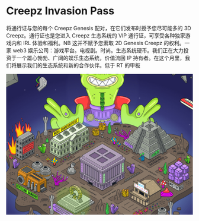 # Creepz Invasion Pass

将通行证与您的每个 Creepz Genesis 配对，在它们发布时授予您尽可能多的 3D Creepz。通行证也是您进入 Creepz 生态系统的 VIP 通行证，可享受各种独家游戏内和 IRL 体验和福利。NB 这并不赋予您索取 2D Genesis Creepz 的权利。一家 web3 娱乐公司：游戏平台。电视剧。时尚。生态系统硬币。我们正在大力投资于一个雄心勃勃、广阔的娱乐生态系统，价值流回 IP 持有者。在这个月里，我们将展示我们的生态系统和新的合作伙伴。低于 RT 的甲板

![nft](1.png)




